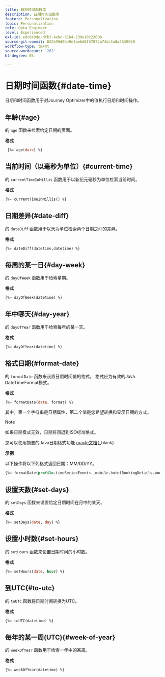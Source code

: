 ```yaml
---
title: 日期时间函数库
description: 日期时间函数库
feature: Personalization
topic: Personalization
role: Data Engineer
level: Experienced
exl-id: edc040de-dfb3-4ebc-91b4-239e10c2260b
source-git-commit: 882b99d9b49e1ae6d0f97872a74dc5a8a4639050
workflow-type: tm+mt
source-wordcount: '262'
ht-degree: 6%

---
```


# 日期时间函数{#date-time}

日期和时间函数用于对Journey Optimizer中的值执行日期和时间操作。

## 年龄{#age}

的 `age` 函数来检索给定日期的页面。

**格式**

```sql
 {%= age(date) %}
```

<!--
**Example**

The following operation gets the value of the identity map for the key `example@example.com`.

```sql
 {%= age(date) %}
```
-->

## 当前时间（以毫秒为单位）{#current-time}

的 `currentTimeInMillis` 函数用于以新纪元毫秒为单位检索当前时间。

**格式**

```sql
{%= currentTimeInMillis() %}
```

<!--
**Example**

The following operation gets all the keys for the map `identityMap`.

```sql
{%= keys(identityMap) %}
```
-->

## 日期差异{#date-diff}

的 `dateDiff` 函数用于以天为单位检索两个日期之间的差异。

**格式**

```sql
{%= dateDiff(datetime,datetime) %}
```

<!--
**Example**

The following operation gets all the values for the map `identityMap`.

```sql
{%= values(identityMap) %}
```
-->


## 每周的某一日{#day-week}

的 `dayOfWeek` 函数用于检索星期。

**格式**

```sql
{%= dayOfWeek(datetime) %}
```

<!--
**Example**

The following operation gets all the values for the map `identityMap`.

```sql
{%= values(identityMap) %}
```
-->

## 年中哪天{#day-year}

的 `dayOfYear` 函数用于检索每年的某一天。

**格式**

```sql
{%= dayOfYear(datetime) %}
```

<!--
**Example**

The following operation gets all the values for the map `identityMap`.

```sql
{%= values(identityMap) %}
```
-->

## 格式日期{#format-date}

的 `formatDate` 函数来设置日期时间值的格式。 格式应为有效的Java DateTimeFormat模式。

**格式**

```sql
{%= formatDate(date, format) %}
```

其中，第一个字符串是日期属性，第二个值是您希望转换和显示日期的方式。

>[!NOTE]
>
> 如果日期模式无效，日期将回退到ISO标准格式。
>
> 您可以使用摘要的Java日期格式功能 [oracle文档](https://docs.oracle.com/javase/8/docs/api/java/time/format/DateTimeFormatter.html){_blank}

**示例**

以下操作将以下列格式返回日期：MM/DD/YY。

```sql
{%= formatDate(profile.timeSeriesEvents._mobile.hotelBookingDetails.bookingDate, "MM/DD/YY") %}
```

## 设置天数{#set-days}

的 `setDays` 函数来设置给定日期时间在月中的某天。

**格式**

```sql
{%= setDays(date, day) %}
```

<!--
**Example**

The following operation gets all the values for the map `identityMap`.

```sql
{%= values(identityMap) %}
```
-->

## 设置小时数{#set-hours}

的 `setHours` 函数来设置日期时间的小时数。

**格式**

```sql
{%= setHours(date, hour) %}
```

<!--
**Example**

The following operation gets all the values for the map `identityMap`.

```sql
{%= values(identityMap) %}
```
-->


## 到UTC{#to-utc}

的 `toUTC` 函数将日期时间转换为UTC。


**格式**

```sql
{%= toUTC(datetime) %}
```

<!--
**Example**

The following operation gets all the values for the map `identityMap`.

```sql
{%= values(identityMap) %}
```
-->


## 每年的某一周(UTC){#week-of-year}

的 `weekOfYear` 函数用于检索一年中的某周。

**格式**

```sql
{%= weekOfYear(datetime) %}
```

<!--
**Example**

The following operation gets all the values for the map `identityMap`.

```sql
{%= values(identityMap) %}
```
-->
